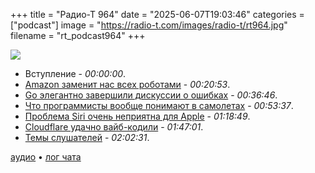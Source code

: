 +++
title = "Радио-Т 964"
date = "2025-06-07T19:03:46"
categories = ["podcast"]
image = "https://radio-t.com/images/radio-t/rt964.jpg"
filename = "rt_podcast964"
+++

![](https://radio-t.com/images/radio-t/rt964.jpg)

- Вступление - *00:00:00*.
- [Amazon заменит нас всех роботами](https://gizmodo.com/amazon-looks-to-replace-pesky-paid-workers-with-humanoid-bots-that-dont-need-to-pee-2000611805) - *00:20:53*.
- [Go элегантно завершили дискуссии о ошибках](https://go.dev/blog/error-syntax) - *00:36:46*.
- [Что программисты вообще понимают в самолетах](https://flightaware.engineering/falsehoods-programmers-believe-about-aviation/) - *00:53:37*.
- [Проблема Siri очень неприятна для Apple](https://gizmodo.com/apple-has-a-huge-siri-problem-that-wwdc-2025-probably-wont-fix-2000612362) - *01:18:49*.
- [Cloudflare удачно вайб-кодили](https://www.maxemitchell.com/writings/i-read-all-of-cloudflares-claude-generated-commits/) - *01:47:01*.
- [Темы слушателей](https://radio-t.com/p/2025/06/03/prep-964/) - *02:02:31*.


[аудио](https://cdn.radio-t.com/rt_podcast964.mp3) • [лог чата](https://chat.radio-t.com/logs/radio-t-964.html)
<audio src="https://cdn.radio-t.com/rt_podcast964.mp3" preload="none"></audio>
